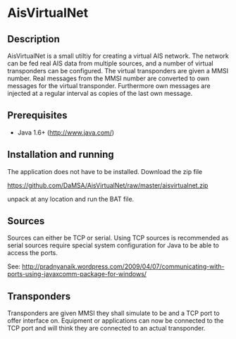 # AisVirtualNet #

## Description ##

AisVirtualNet is a small utiltiy for creating a virtual AIS network. The network can be fed
real AIS data from multiple sources, and a number of virtual transponders can be configured.
The virtual transponders are given a MMSI number. Real messages from the MMSI number are converted
to own messages for the virtual transponder. Furthermore own messages are injected at a regular 
interval as copies of the last own message. 

## Prerequisites ##

* Java 1.6+ (http://www.java.com/)

## Installation and running ##

The application does not have to be installed. Download the zip file

https://github.com/DaMSA/AisVirtualNet/raw/master/aisvirtualnet.zip

unpack at any location and run the BAT file.

## Sources ##

Sources can either be TCP or serial. Using TCP sources is recommended as serial sources 
require special system configuration for Java to be able to access the ports.

See: http://pradnyanaik.wordpress.com/2009/04/07/communicating-with-ports-using-javaxcomm-package-for-windows/

## Transponders ##

Transponders are given MMSI they shall simulate to be and a TCP port to offer interface on. 
Equipment or applications can now be connected to the TCP port and will think they are connected
to an actual transponder.
  

